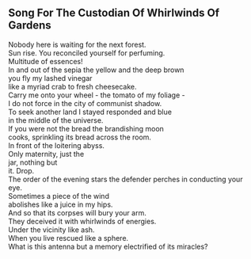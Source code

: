 Song For The Custodian Of Whirlwinds Of Gardens
-----------------------------------------------
Nobody here is waiting for the next forest.  
Sun rise. You reconciled yourself for perfuming.  
Multitude of essences!  
In and out of the sepia the yellow and the deep brown  
you fly my lashed vinegar  
like a myriad crab to fresh cheesecake.  
Carry me onto your wheel - the tomato of my foliage -  
I do not force in the city of communist shadow.  
To seek another land I stayed responded and blue  
in the middle of the universe.  
If you were not the bread the brandishing moon  
cooks, sprinkling its bread across the room.  
In front of the loitering abyss.  
Only maternity, just the  
jar, nothing but  
it. Drop.  
The order of the evening stars the defender perches in conducting your eye.  
Sometimes a piece of the wind  
abolishes like a juice in my hips.  
And so that its corpses will bury your arm.  
They deceived it with whirlwinds of energies.  
Under the vicinity like ash.  
When you live rescued like a sphere.  
What is this antenna but a memory electrified of its miracles?  
